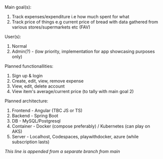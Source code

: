 Main goal(s):
1. Track expenses/expenditure i.e how much spent for what
2. Track price of things e.g current price of bread with data gathered from various stores/supermarkets etc (FAV)

User(s):
1. Normal
2. Admin(?) - (low priority, implementation for app showcasing purposes only)

Planned functionallities:
1. Sign up & login
2. Create, edit, view, remove expense
3. View, edit, delete account
4. View item's average/current price (to tally with main goal 2)

Planned architecture:
1. Frontend - Angular (TBC JS or TS)
2. Backend - Spring Boot
3. DB - MySQL/Postgresql
4. Container - Docker (compose preferably) / Kubernetes (can play on AKS)
5. Server - Localhost, Codespaces, playwithdocker, azure (while subscription lasts)

*This line is appended from a separate branch from main*
